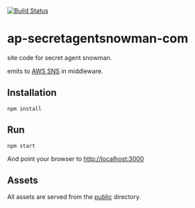 [![Build Status](https://travis-ci.org/skawtus/ap-secretagentsnowman-com.svg?branch=master)](https://travis-ci.org/skawtus/ap-secretagentsnowman-com)

ap-secretagentsnowman-com
==================

site code for secret agent snowman.

emits to [AWS SNS](http://aws.amazon.com/sns/) in middleware.

Installation
------------


```
npm install
```

Run
---

```
npm start
```

And point your browser to [http://localhost:3000](http://localhost:3000)


Assets
------

All assets are served from the [public](public/) directory.  

